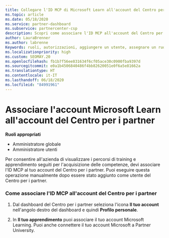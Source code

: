 ```yaml
---
title: Collegare l'ID MCP di Microsoft Learn all'account del Centro per i partner
ms.topic: article
ms.date: 05/18/2020
ms.service: partner-dashboard
ms.subservice: partnercenter-csp
description: Scopri come associare l'ID MCP all'account del Centro per i partner, in modo che l'azienda possa visualizzare i percorsi di training e apprendimento svolti per l'acquisizione delle competenze.
author: LauraBrenner
ms.author: labrenne
Keywords: ruoli, autorizzazioni, aggiungere un utente, assegnare un ruolo, amministratore, agente, ID MCP, Microsoft Learn
ms.localizationpriority: high
ms.custom: SEOMAY.20
ms.openlocfilehash: fb1b7f56ee831634f6cf05ace30c0900fba9397d
ms.sourcegitcommit: e0a1b4506840486f4bb82620051e0f6a5e81662a
ms.translationtype: HT
ms.contentlocale: it-IT
ms.lasthandoff: 06/18/2020
ms.locfileid: "84991961"
---
```

# <a name="associate-your-microsoft-learn-account-to-your-partner-center-account"></a>Associare l'account Microsoft Learn all'account del Centro per i partner

**Ruoli appropriati**

- Amministratore globale
- Amministratore utenti

Per consentire all'azienda di visualizzare i percorsi di training e apprendimento seguiti per l'acquisizione delle competenze, devi associare l'ID MCP al tuo account del Centro per i partner. Puoi eseguire questa operazione manualmente dopo essere stato aggiunto come utente del Centro per i partner.

### <a name="how-to-associate-your-mcp-id-to-your-partner-center-account"></a>Come associare l'ID MCP all'account del Centro per i partner

1. Dal dashboard del Centro per i partner seleziona l'icona **Il tuo account** nell'angolo destro del dashboard e quindi **Profilo personale**.

2. In **Il tuo apprendimento** puoi associare il tuo account Microsoft Learning. Puoi anche connettere il tuo account Microsoft a Partner University.

